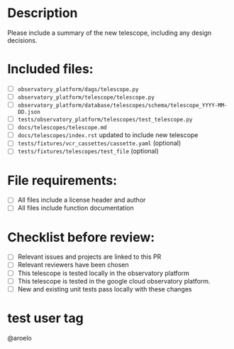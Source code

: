 # Description

Please include a summary of the new telescope, including any design decisions.

# Included files:

- [ ] `observatory_platform/dags/telescope.py`
- [ ] `observatory_platform/telescope/telescope.py`
- [ ] `observatory_platform/database/telescopes/schema/telescope_YYYY-MM-DD.json`
- [ ] `tests/observatory_platform/telescopes/test_telescope.py`
- [ ] `docs/telescopes/telescope.md`
- [ ] `docs/telescopes/index.rst` updated to include new telescope 
- [ ] `tests/fixtures/vcr_cassettes/cassette.yaml` (optional)
- [ ] `tests/fixtures/telescopes/test_file` (optional)

# File requirements:

- [ ] All files include a license header and author
- [ ] All files include function documentation

# Checklist before review:

- [ ] Relevant issues and projects are linked to this PR
- [ ] Relevant reviewers have been chosen
- [ ] This telescope is tested locally in the observatory platform
- [ ] This telescope is tested in the google cloud observatory platform.
- [ ] New and existing unit tests pass locally with these changes

# test user tag
@aroelo
